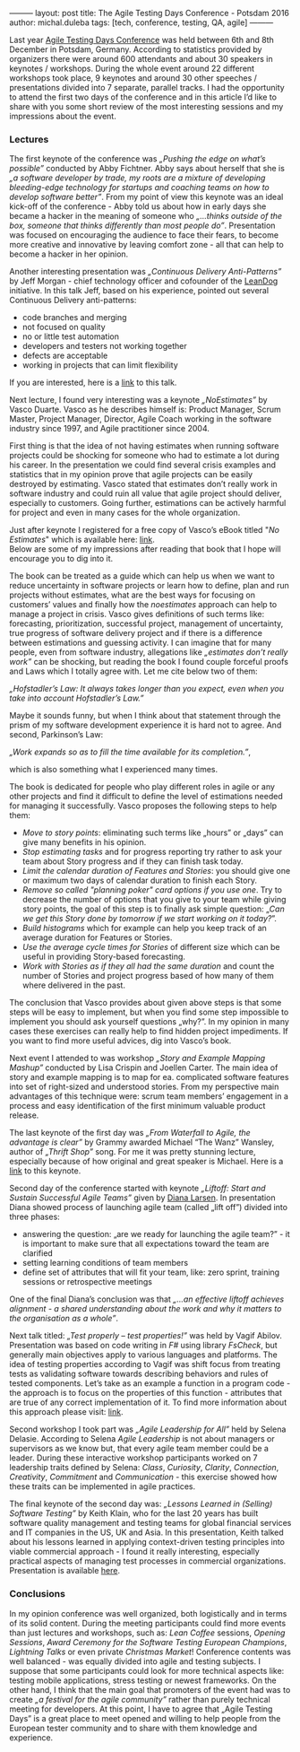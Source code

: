 ———
layout: post
title: The Agile Testing Days Conference - Potsdam 2016
author: michal.duleba
tags: [tech, conference, testing, QA, agile]
———

Last year [Agile Testing Days Conference](https://agiletestingdays.com/) was held between 6th and 8th December in Potsdam, Germany. 
According to statistics provided by organizers there were around 600 attendants and about 30 speakers in keynotes / workshops. 
During the whole event around 22 different workshops took place, 9 keynotes
and around 30 other speeches / presentations divided into 7 separate, parallel tracks. 
I had the opportunity to attend the first two days of the conference and in
this article I’d like to share with you some short review of the most
interesting sessions and my impressions about the event.

### Lectures

The first keynote of the conference was *„Pushing the edge on what’s possible”* conducted by Abby Fichtner. 
Abby says about herself that she is *„a software developer by trade, my roots
are a mixture of developing bleeding-edge technology for startups and coaching
teams on how to develop software better”*. 
From my point of view this keynote was an ideal kick-off of the conference -
Abby told us about how in early days she became a hacker in the meaning of
someone who *„…thinks outside of the box, someone that thinks differently than most people do”*. 
Presentation was focused on encouraging the audience to face their fears, to become
more creative and innovative by leaving comfort zone - all that can help to become a hacker in her opinion. 

Another interesting presentation was *„Continuous Delivery Anti-Patterns”* by
Jeff Morgan - chief technology officer and cofounder of the
[LeanDog](https://www.leandog.com/) initiative.
In this talk Jeff, based on his experience, pointed out several Continuous
Delivery anti-patterns: 

- code branches and merging
- not focused on quality
- no or little test automation
- developers and testers not working together
- defects are acceptable
- working in projects that can limit flexibility

If you are interested, here is a [link](https://www.youtube.com/watch?v=ru1-CYouPjg) to this talk. 

Next lecture, I found very interesting was a keynote *„NoEstimates”* by
Vasco Duarte. Vasco as he describes himself is: Product Manager, Scrum Master,
Project Manager, Director, Agile Coach working in the software industry since
1997, and Agile practitioner since 2004.

First thing is that the idea of not having estimates when running software
projects could be shocking for someone who had to estimate a lot during his
career. In the presentation we could find several crisis examples and statistics that
in my opinion prove that agile projects can be easily destroyed by estimating. 
Vasco stated that estimates don’t really work in software industry and could
ruin all value that agile project should deliver, especially to customers.
Going further, estimations can be actively harmful for project and even in
many cases for the whole organization. 

Just after keynote I registered for a free copy of Vasco’s eBook titled "*No
Estimates*" which is available here: [link](http://noestimatesbook.com).  
Below are some of my impressions after reading that book that I hope will encourage you to dig into it.

The book can be treated as a guide which can help us when we want to reduce
uncertainty in software projects or learn how to define, plan and run projects without estimates, what are the best ways for focusing on customers’ values and
finally how the *noestimates* approach can help to manage a project in crisis. 
Vasco gives definitions of such terms like: forecasting, prioritization,
successful project, management of uncertainty, true progress of software
delivery project and if there is a difference between estimations and guessing
activity. 
I can imagine that for many people, even from software industry, allegations like
*„estimates don’t really work”* can be shocking, but reading the book I found
couple forceful proofs and Laws which I totally agree with. 
Let me cite below two of them:

*„Hofstadler’s Law: It always takes longer than you expect, even when you take
into account Hofstadler’s Law.”*

Maybe it sounds funny, but when I think about that statement through the prism of
my software development experience it is hard not to agree. 
And second, Parkinson’s Law: 

*„Work expands so as to fill the time available for its completion.”*,

which is also something what I experienced many times.

The book is dedicated for people who
play different roles in agile or any other projects and find it difficult
to define the level of estimations needed for managing it successfully. 
Vasco proposes the following steps to help them: 

- *Move to story points*: eliminating such terms like „hours” or „days” can give many benefits in his opinion.
- *Stop estimating tasks* and for progress reporting try rather to ask your team about Story progress and if they can finish task today.
- *Limit the calendar duration of Features and Stories*: you should give one or maximum two days of calendar duration to finish each Story. 
- *Remove so called "planning poker" card options if you use one*. Try to decrease the number of options that you give to your team while giving story points, the goal of this step is to finally ask simple question: „*Can we get this Story done by tomorrow if we start working on it today?*”.
- *Build histograms* which for example can help you keep track of an average duration for Features or Stories.
- *Use the average cycle times for Stories* of different size which can be useful in providing Story-based forecasting.
- *Work with Stories as if they all had the same duration* and count the number of Stories and project progress based of how many of them where delivered in the past.

The conclusion that Vasco provides about given above steps is that some steps
will be easy to implement, but when you find some step impossible to implement
you should ask yourself questions „why?”. 
In my opinion in many cases these exercises can really help to find hidden
project impediments. If you want to find more useful advices, dig into Vasco’s
book.

Next event I attended to was workshop *„Story and Example Mapping Mashup”* conducted by Lisa Crispin and Joellen Carter. 
The main idea of story and example mapping is to map for ea. complicated
software features into set of right-sized and understood stories. 
From my perspective main advantages of this technique were: scrum team
members’ engagement in a process and easy identification of the first minimum
valuable product release. 

The last keynote of the first day was *„From Waterfall to Agile, the advantage is clear”* by Grammy awarded Michael “The Wanz” Wansley, author of *„Thrift
Shop”* song. For me it was pretty stunning lecture, especially because of how
original and great speaker is Michael. Here is a
[link](https://www.youtube.com/watch?v=5egKHp17LcY) to this keynote. 

Second day of the conference started with keynote *„Liftoff: Start and Sustain
Successful Agile Teams”* given by [Diana
Larsen](https://futureworksconsulting.com/about/diana-larsen). In presentation
Diana showed process of launching agile team (called „lift off”) divided into
three phases: 

- answering the question: „are we ready for launching the agile team?” - it is important to make sure that all expectations toward the team are clarified
- setting learning conditions of team members
- define set of attributes that will fit your team, like: zero sprint, training sessions or retrospective meetings 

One of the final Diana’s conclusion was that *„...an effective liftoff
achieves alignment - a shared understanding about the work and why it matters to the organisation as a whole”*. 

Next talk titled: *„Test properly – test properties!”* was held by Vagif
Abilov. Presentation was based on code writing in *F#* using library
*FsCheck*, but generally main objectives apply to various languages and
platforms. 
The idea of testing properties according to Vagif was shift focus from
treating tests as validating software towards describing behaviors and rules
of tested components. 
Let’s take as an example a function in a program code - the approach is to
focus on the properties of this function - attributes that are true of any
correct implementation of it. 
To find more information about this approach please visit: [link](https://fsharpforfunandprofit.com/posts/property-based-testing/). 

Second workshop I took part was *„Agile Leadership for All”* held by Selena
Delasie. 
According to Selena *Agile Leadership* is not about managers or supervisors as
we know but, that every agile team member could be a leader. 
During these interactive workshop participants worked on 7 leadership traits
defined by Selena: *Class*, *Curiosity*, *Clarity*, *Connection*,
*Creativity*, *Commitment* and *Communication* - this exercise showed how
these traits can be implemented in agile practices. 

The final keynote of the second day was: *„Lessons Learned in (Selling)
Software Testing”* by Keith Klain, who for the last 20 years has built
software quality management and testing teams for global financial services
and IT companies in the US, UK and Asia. 
In this presentation, Keith talked about his lessons learned in applying
context-driven testing principles into viable commercial approach - I found it
really interesting, especially practical aspects of managing test processes in
commercial organizations. 
Presentation is available [here](https://youtu.be/da7bbn4USxE). 

### Conclusions

In my opinion conference was well organized, both logistically and in terms of
its solid content. 
During the meeting participants could find more events than just lectures and
workshops, such as: *Lean Coffee* sessions, *Opening Sessions*, *Award
Ceremony for the Software Testing European Champions*, *Lightning Talks* or
even private *Christmas Market*! Conference contents was well balanced - was
equally divided into agile and testing subjects. 
I suppose that some participants could look for more technical aspects like:
testing mobile applications, stress testing or newest frameworks. 
On the other hand, I think that the main goal that promoters of the event had
was to create *„a festival for the agile community”* rather than purely
technical meeting for developers. 
At this point, I have to agree that „Agile Testing Days” is a great place to
meet opened and willing to help people from the European tester community and
to share with them knowledge and experience.